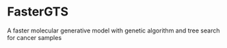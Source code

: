 # FasterGTS
A faster molecular generative model with genetic algorithm and tree search for cancer samples
